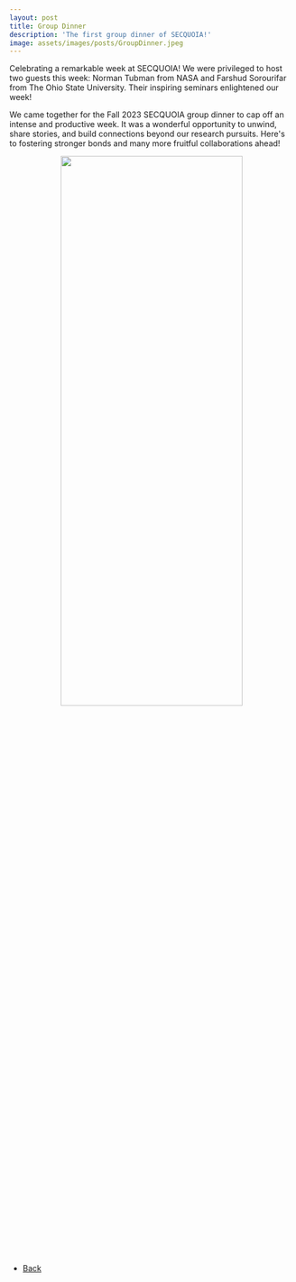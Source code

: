 ```yaml
---
layout: post
title: Group Dinner
description: 'The first group dinner of SECQUOIA!'
image: assets/images/posts/GroupDinner.jpeg
---
```


Celebrating a remarkable week at SECQUOIA! We were privileged to host two guests this week: Norman Tubman from NASA and Farshud Sorourifar from The Ohio State University. Their inspiring seminars enlightened our week!

We came together for the Fall 2023 SECQUOIA group dinner to cap off an intense and productive week. It was a wonderful opportunity to unwind, share stories, and build connections beyond our research pursuits. Here's to fostering stronger bonds and many more fruitful collaborations ahead!

<div style="text-align: center"> <img style='height: 50%; width: 80%' src="{% link assets/images/posts/GroupDinner.jpeg %}" alt=""/> </div>

<ul class="actions">
    <li><a href="/3-news.html" class="button icon fa-arrow-left">Back</a></li>
</ul>